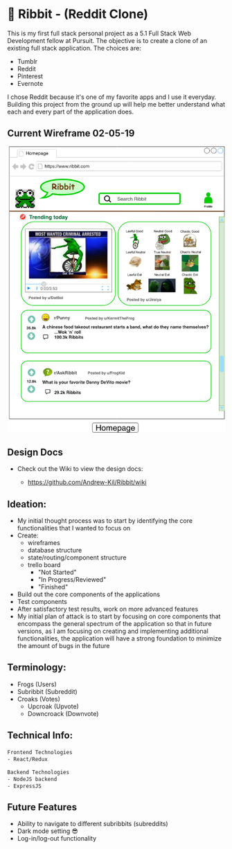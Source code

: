 # 🐸 Ribbit - (Reddit Clone)

This is my first full stack personal project as a 5.1 Full Stack Web Development fellow at Pursuit. The objective is to create a clone of an existing full stack application. The choices are:
- Tumblr
- Reddit
- Pinterest
- Evernote

I chose Reddit because it's one of my favorite apps and I use it everyday. Building this project from the ground up will help me better understand what each and every part of the application does.

## Current Wireframe 02-05-19

![Ribbit](/photos/wireframe.png)

## Design Docs

- Check out the Wiki to view the design docs:

  - https://github.com/Andrew-Kil/Ribbit/wiki

## Ideation:

- My initial thought process was to start by identifying the core functionalities that I wanted to focus on
- Create:
  - wireframes
  - database structure
  - state/routing/component structure
  - trello board
    - "Not Started"
    - "In Progress/Reviewed"
    - "Finished"
- Build out the core components of the applications
- Test components
- After satisfactory test results, work on more advanced features
- My initial plan of attack is to start by focusing on core components that encompass the general spectrum of the application so that in future versions, as I am focusing on creating and implementing additional functionalities, the application will have a strong foundation to minimize the amount of bugs in the future

## Terminology:
- Frogs (Users)
- Subribbit (Subreddit)
- Croaks (Votes)
  - Upcroak (Upvote)
  - Downcroack (Downvote)

## Technical Info:

```
Frontend Technologies
- React/Redux
```

```
Backend Technologies
- NodeJS backend
- ExpressJS
```

## Future Features

- Ability to navigate to different subribbits (subreddits)
- Dark mode setting 😎
- Log-in/log-out functionality
